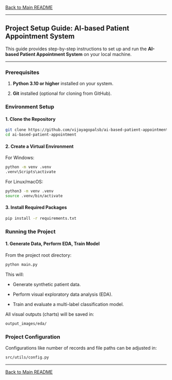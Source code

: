 [Back to Main README](../README.md)

---

## Project Setup Guide: AI-based Patient Appointment System

This guide provides step-by-step instructions to set up and run the **AI-based Patient Appointment System** on your local machine.

---

### Prerequisites

1. **Python 3.10 or higher** installed on your system.

2. **Git** installed (optional for cloning from GitHub).

### Environment Setup

#### 1. Clone the Repository

```bash
git clone https://github.com/vijayagopalsb/ai-based-patient-appointment.git
cd ai-based-patient-appointment
```
#### 2. Create a Virtual Environment

For Windows:

```bash
python -m venv .venv
.venv\Scripts\activate

```

For Linux/macOS:

```bash
python3 -m venv .venv
source .venv/bin/activate

```

#### 3. Install Required Packages

```bash
pip install -r requirements.txt

```

### Running the Project

#### 1. Generate Data, Perform EDA, Train Model

From the project root directory:

```bash
python main.py

```

This will:

- Generate synthetic patient data.

- Perform visual exploratory data analysis (EDA).

- Train and evaluate a multi-label classification model.

All visual outputs (charts) will be saved in:

```bash
output_images/eda/

```

### Project Configuration

Configurations like number of records and file paths can be adjusted in:

```bash
src/utils/config.py

```

---
[Back to Main README](../README.md)
